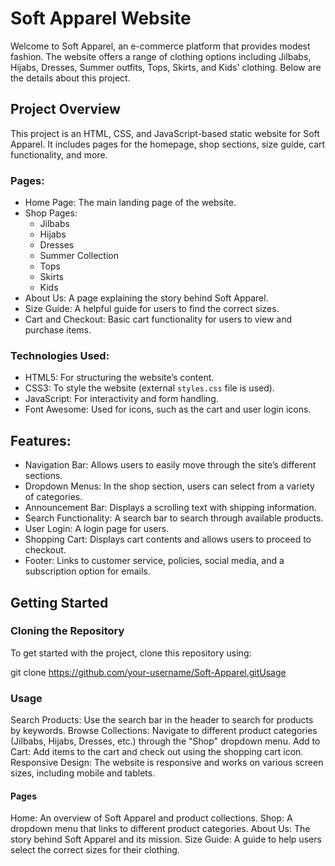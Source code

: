 
 # Soft Apparel Website

Welcome to Soft Apparel, an e-commerce platform that provides modest fashion. The website offers a range of clothing options including Jilbabs, Hijabs, Dresses, Summer outfits, Tops, Skirts, and Kids' clothing. Below are the details about this project.

## Project Overview

This project is an HTML, CSS, and JavaScript-based static website for Soft Apparel. It includes pages for the homepage, shop sections, size guide, cart functionality, and more.

### Pages:
- Home Page: The main landing page of the website.
- Shop Pages:
  - Jilbabs
  - Hijabs
  - Dresses
  - Summer Collection
  - Tops
  - Skirts
  - Kids
- About Us: A page explaining the story behind Soft Apparel.
- Size Guide: A helpful guide for users to find the correct sizes.
- Cart and Checkout: Basic cart functionality for users to view and purchase items.

### Technologies Used:
- HTML5: For structuring the website’s content.
- CSS3: To style the website (external `styles.css` file is used).
- JavaScript: For interactivity and form handling.
- Font Awesome: Used for icons, such as the cart and user login icons.

## Features:
- Navigation Bar: Allows users to easily move through the site’s different sections.
- Dropdown Menus: In the shop section, users can select from a variety of categories.
- Announcement Bar: Displays a scrolling text with shipping information.
- Search Functionality: A search bar to search through available products.
- User Login: A login page for users.
- Shopping Cart: Displays cart contents and allows users to proceed to checkout.
- Footer: Links to customer service, policies, social media, and a subscription option for emails.

## Getting Started

### Cloning the Repository

To get started with the project, clone this repository using:

git clone https://github.com/your-username/Soft-Apparel.gitUsage

### Usage
Search Products: Use the search bar in the header to search for products by keywords.
Browse Collections: Navigate to different product categories (Jilbabs, Hijabs, Dresses, etc.) through the "Shop" dropdown menu.
Add to Cart: Add items to the cart and check out using the shopping cart icon.
Responsive Design: The website is responsive and works on various screen sizes, including mobile and tablets.
#### Pages
Home: An overview of Soft Apparel and product collections.
Shop: A dropdown menu that links to different product categories.
About Us: The story behind Soft Apparel and its mission.
Size Guide: A guide to help users select the correct sizes for their clothing.





